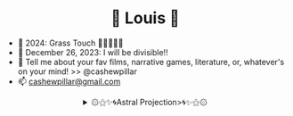 <h1 align="center">👻 Louis 👻</h1>

- 🔭 2024: Grass Touch 🧎🤸‍♀️🧎‍♂️  
- 📄 December 26, 2023: I will be divisible!! 
- 🌱 Tell me about your fav films, narrative games, literature, or, whatever's on your mind! >> @cashewpillar
- 📫 cashewpillar@gmail.com 

<details align="center">
    <summary> ۞⚝✨🌀Astral Projection>🌀✨⚝۞ </summary><br>
    <div>
        <strong>Web:</strong> Next.JS, SvelteKit, React Three Fiber<br>
    	<strong>Film:</strong> Blender<br>
        <strong>Game:</strong> Blender
    </div>
</details>
